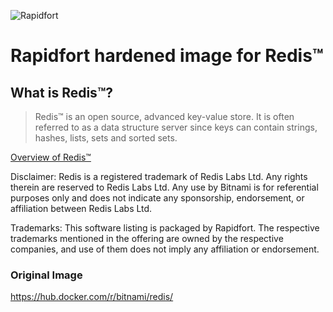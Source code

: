 ![Rapidfort](https://assets.website-files.com/6102f7f1589f985b19197b3d/61082629d82d1361e5835b58_rapidfort_logo-new.svg) 

# Rapidfort hardened image for Redis&trade;

## What is Redis&trade;?

> Redis&trade; is an open source, advanced key-value store. It is often referred to as a data structure server since keys can contain strings, hashes, lists, sets and sorted sets.

[Overview of Redis&trade;](http://redis.io)

Disclaimer: Redis is a registered trademark of Redis Labs Ltd. Any rights therein are reserved to Redis Labs Ltd. Any use by Bitnami is for referential purposes only and does not indicate any sponsorship, endorsement, or affiliation between Redis Labs Ltd.

Trademarks: This software listing is packaged by Rapidfort. The respective trademarks mentioned in the offering are owned by the respective companies, and use of them does not imply any affiliation or endorsement.

### Original Image

https://hub.docker.com/r/bitnami/redis/